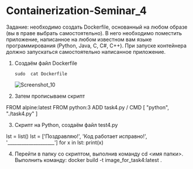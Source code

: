# Containerization-Seminar_4

Задание: необходимо создать Dockerfile, основанный на любом образе (вы в праве выбрать самостоятельно).
В него необходимо поместить приложение, написанное на любом известном вам языке программирования (Python, Java, C, С#, C++).
При запуске контейнера должно запускаться самостоятельно написанное приложение.


1. Cоздаём файл Dockerfile 

       sudo  cat Dockerfile
      ![Screenshot_10](https://github.com/vladislavkrutov8/Containerization-Seminar_4/assets/110223646/39627e9f-636a-43dd-9f2f-e2c3abecb95c)

      
2. Затем прописываем скрипт 

FROM alpine:latest
FROM python:3
ADD task4.py /
CMD [ "python", "./task4.py" ]


3. Скрипт на Python, создаём файл test4.py 

lst = list()
lst = ['Поздравляю!', 'Код работает исправно!', '____________________']
for x in lst:
    print(x)
    
4. Перейти в папку со скриптом, выполнив команду cd <имя папки>.
Выполнить команду: docker build -t image_for_task4:latest . 
